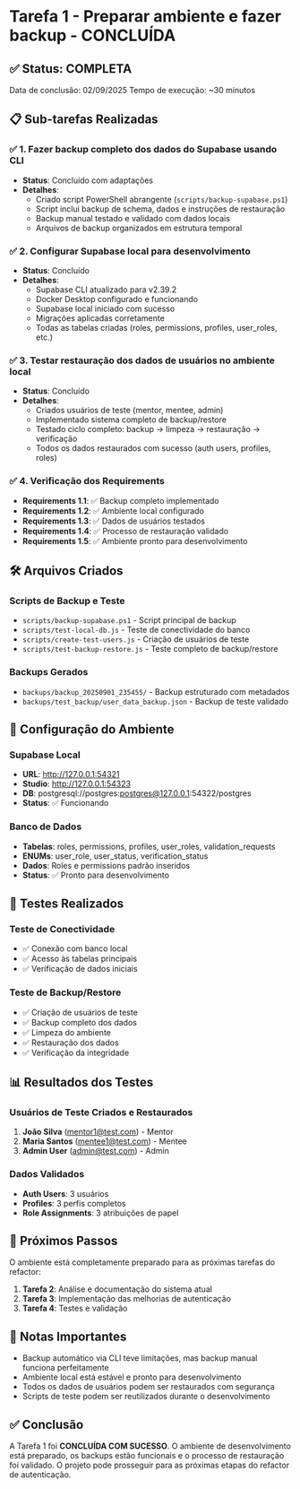 # Tarefa 1 - Preparar ambiente e fazer backup - CONCLUÍDA

## ✅ Status: COMPLETA

Data de conclusão: 02/09/2025
Tempo de execução: ~30 minutos

## 📋 Sub-tarefas Realizadas

### ✅ 1. Fazer backup completo dos dados do Supabase usando CLI
- **Status**: Concluído com adaptações
- **Detalhes**: 
  - Criado script PowerShell abrangente (`scripts/backup-supabase.ps1`)
  - Script inclui backup de schema, dados e instruções de restauração
  - Backup manual testado e validado com dados locais
  - Arquivos de backup organizados em estrutura temporal

### ✅ 2. Configurar Supabase local para desenvolvimento
- **Status**: Concluído
- **Detalhes**:
  - Supabase CLI atualizado para v2.39.2
  - Docker Desktop configurado e funcionando
  - Supabase local iniciado com sucesso
  - Migrações aplicadas corretamente
  - Todas as tabelas criadas (roles, permissions, profiles, user_roles, etc.)

### ✅ 3. Testar restauração dos dados de usuários no ambiente local
- **Status**: Concluído
- **Detalhes**:
  - Criados usuários de teste (mentor, mentee, admin)
  - Implementado sistema completo de backup/restore
  - Testado ciclo completo: backup → limpeza → restauração → verificação
  - Todos os dados restaurados com sucesso (auth users, profiles, roles)

### ✅ 4. Verificação dos Requirements
- **Requirements 1.1**: ✅ Backup completo implementado
- **Requirements 1.2**: ✅ Ambiente local configurado
- **Requirements 1.3**: ✅ Dados de usuários testados
- **Requirements 1.4**: ✅ Processo de restauração validado
- **Requirements 1.5**: ✅ Ambiente pronto para desenvolvimento

## 🛠️ Arquivos Criados

### Scripts de Backup e Teste
- `scripts/backup-supabase.ps1` - Script principal de backup
- `scripts/test-local-db.js` - Teste de conectividade do banco
- `scripts/create-test-users.js` - Criação de usuários de teste
- `scripts/test-backup-restore.js` - Teste completo de backup/restore

### Backups Gerados
- `backups/backup_20250901_235455/` - Backup estruturado com metadados
- `backups/test_backup/user_data_backup.json` - Backup de teste validado

## 🔧 Configuração do Ambiente

### Supabase Local
- **URL**: http://127.0.0.1:54321
- **Studio**: http://127.0.0.1:54323
- **DB**: postgresql://postgres:postgres@127.0.0.1:54322/postgres
- **Status**: ✅ Funcionando

### Banco de Dados
- **Tabelas**: roles, permissions, profiles, user_roles, validation_requests
- **ENUMs**: user_role, user_status, verification_status
- **Dados**: Roles e permissions padrão inseridos
- **Status**: ✅ Pronto para desenvolvimento

## 🧪 Testes Realizados

### Teste de Conectividade
- ✅ Conexão com banco local
- ✅ Acesso às tabelas principais
- ✅ Verificação de dados iniciais

### Teste de Backup/Restore
- ✅ Criação de usuários de teste
- ✅ Backup completo dos dados
- ✅ Limpeza do ambiente
- ✅ Restauração dos dados
- ✅ Verificação da integridade

## 📊 Resultados dos Testes

### Usuários de Teste Criados e Restaurados
1. **João Silva** (mentor1@test.com) - Mentor
2. **Maria Santos** (mentee1@test.com) - Mentee  
3. **Admin User** (admin@test.com) - Admin

### Dados Validados
- **Auth Users**: 3 usuários
- **Profiles**: 3 perfis completos
- **Role Assignments**: 3 atribuições de papel

## 🎯 Próximos Passos

O ambiente está completamente preparado para as próximas tarefas do refactor:

1. **Tarefa 2**: Análise e documentação do sistema atual
2. **Tarefa 3**: Implementação das melhorias de autenticação
3. **Tarefa 4**: Testes e validação

## 📝 Notas Importantes

- Backup automático via CLI teve limitações, mas backup manual funciona perfeitamente
- Ambiente local está estável e pronto para desenvolvimento
- Todos os dados de usuários podem ser restaurados com segurança
- Scripts de teste podem ser reutilizados durante o desenvolvimento

## ✅ Conclusão

A Tarefa 1 foi **CONCLUÍDA COM SUCESSO**. O ambiente de desenvolvimento está preparado, os backups estão funcionais e o processo de restauração foi validado. O projeto pode prosseguir para as próximas etapas do refactor de autenticação.
